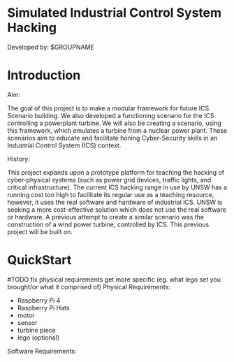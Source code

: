 # Simulated Industrial Control System Hacking

Developed by: $GROUPNAME



# Introduction

Aim:

The goal of this project is to make a modular framework for future ICS Scenario building. We also developed a functioning scenario for the ICS controlling a powerplant turbine. We will also be creating a scenario, using this framework, which emulates a turbine from a nuclear power plant. These scenarios aim to educate and facilitate honing Cyber-Security skills in an Industrial Control System (ICS) context.   


History:

This project expands upon a prototype platform for teaching the hacking of cyber-physical systems (such as power grid devices, traffic lights, and critical infrastructure). The current ICS hacking range in use by UNSW has a running cost too high to facilitate its regular use as a teaching resource, however, it uses the real software and hardware of industrial ICS. UNSW is seeking a more cost-effective solution which does not use the real software or hardware. A previous attempt to create a similar scenario was the construction of a wind power turbine, controlled by ICS. This previous project will be built on. 


# QuickStart


#TODO fix physical requirements get more specific (eg. what lego set you brought/or what it comprised of)
 Physical Requirements:
 - Raspberry Pi 4 
 - Raspberry Pi Hats
 - motor
 - sensor
 - turbine piece
 - lego (optional)
 
 Software Requirements:
 
